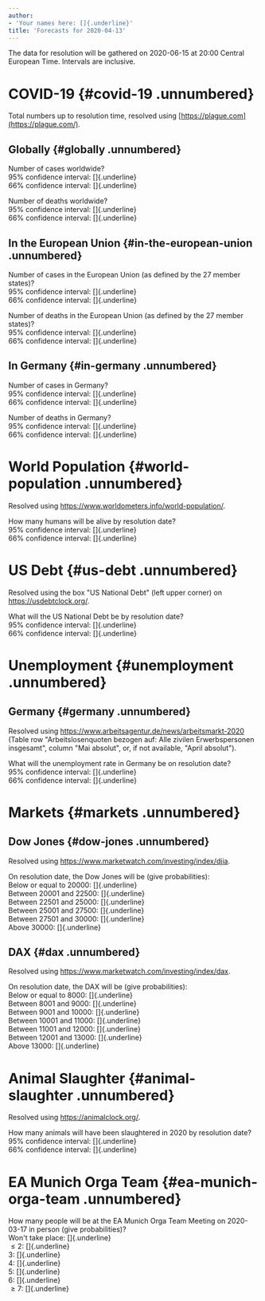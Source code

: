```yaml
---
author:
- 'Your names here: []{.underline}'
title: 'Forecasts for 2020-04-13'
---
```


The data for resolution will be gathered on 2020-06-15 at 20:00 Central
European Time. Intervals are inclusive.

COVID-19 {#covid-19 .unnumbered}
========

Total numbers up to resolution time, resolved using
[https://plague.com](https://plague.com/).

Globally {#globally .unnumbered}
--------

Number of cases worldwide?\
95% confidence interval: []{.underline}\
66% confidence interval: []{.underline}

Number of deaths worldwide?\
95% confidence interval: []{.underline}\
66% confidence interval: []{.underline}

In the European Union {#in-the-european-union .unnumbered}
---------------------

Number of cases in the European Union (as defined by the 27 member
states)?\
95% confidence interval: []{.underline}\
66% confidence interval: []{.underline}

Number of deaths in the European Union (as defined by the 27 member
states)?\
95% confidence interval: []{.underline}\
66% confidence interval: []{.underline}

In Germany {#in-germany .unnumbered}
----------

Number of cases in Germany?\
95% confidence interval: []{.underline}\
66% confidence interval: []{.underline}

Number of deaths in Germany?\
95% confidence interval: []{.underline}\
66% confidence interval: []{.underline}

World Population {#world-population .unnumbered}
================

Resolved using <https://www.worldometers.info/world-population/>.

How many humans will be alive by resolution date?\
95% confidence interval: []{.underline}\
66% confidence interval: []{.underline}

US Debt {#us-debt .unnumbered}
=======

Resolved using the box \"US National Debt\" (left upper corner) on
<https://usdebtclock.org/>.

What will the US National Debt be by resolution date?\
95% confidence interval: []{.underline}\
66% confidence interval: []{.underline}

Unemployment {#unemployment .unnumbered}
============

Germany {#germany .unnumbered}
-------

Resolved using <https://www.arbeitsagentur.de/news/arbeitsmarkt-2020>
(Table row \"Arbeitslosenquoten bezogen auf: Alle zivilen
Erwerbspersonen insgesamt\", column \"Mai absolut\", or, if not
available, \"April absolut\").

What will the unemployment rate in Germany be on resolution date?\
95% confidence interval: []{.underline}\
66% confidence interval: []{.underline}

Markets {#markets .unnumbered}
=======

Dow Jones {#dow-jones .unnumbered}
---------

Resolved using <https://www.marketwatch.com/investing/index/djia>.

On resolution date, the Dow Jones will be (give probabilities):\
Below or equal to 20000: []{.underline}\
Between 20001 and 22500: []{.underline}\
Between 22501 and 25000: []{.underline}\
Between 25001 and 27500: []{.underline}\
Between 27501 and 30000: []{.underline}\
Above 30000: []{.underline}

DAX {#dax .unnumbered}
---

Resolved using <https://www.marketwatch.com/investing/index/dax>.

On resolution date, the DAX will be (give probabilities):\
Below or equal to 8000: []{.underline}\
Between 8001 and 9000: []{.underline}\
Between 9001 and 10000: []{.underline}\
Between 10001 and 11000: []{.underline}\
Between 11001 and 12000: []{.underline}\
Between 12001 and 13000: []{.underline}\
Above 13000: []{.underline}

Animal Slaughter {#animal-slaughter .unnumbered}
================

Resolved using <https://animalclock.org/>.

How many animals will have been slaughtered in 2020 by resolution date?\
95% confidence interval: []{.underline}\
66% confidence interval: []{.underline}

EA Munich Orga Team {#ea-munich-orga-team .unnumbered}
===================

How many people will be at the EA Munich Orga Team Meeting on 2020-03-17
in person (give probabilities)?\
Won't take place: []{.underline}\
$\le 2$: []{.underline}\
$3$: []{.underline}\
$4$: []{.underline}\
$5$: []{.underline}\
$6$: []{.underline}\
$\ge 7$: []{.underline}
